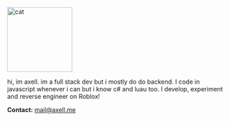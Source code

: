 <img src="https://static.wikia.nocookie.net/silly-cat/images/8/86/Uncle.png" alt="cat" width="150"/>

hi, im axell. im a full stack dev but i mostly do do backend. I code in javascript whenever i can but i know c# and luau too. I develop, experiment and reverse engineer on Roblox!

**Contact:** [mail@axell.me](mailto:mail@axell.me)
